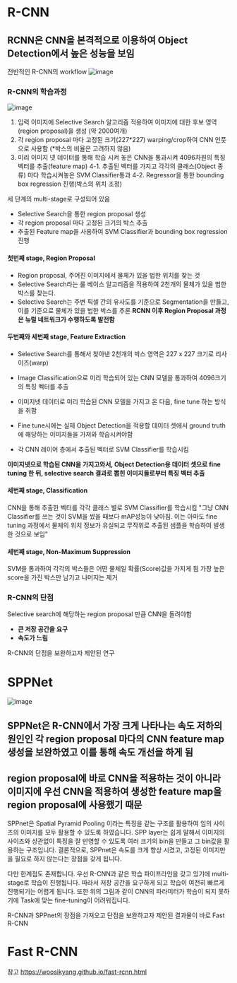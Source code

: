 # R-CNN

## RCNN은 CNN을 본격적으로 이용하여 Object Detection에서 높은 성능을 보임
전반적인 R-CNN의 workflow
![image](https://user-images.githubusercontent.com/72767245/102717097-76253b80-4323-11eb-88bf-31440ac348ce.png)

### R-CNN의 학습과정
![image](https://user-images.githubusercontent.com/72767245/102717110-8806de80-4323-11eb-855f-b7f0e48de253.png)
1. 입력 이미지에 Selective Search 알고리즘 적용하여 이미지에 대한 후보 영역(region proposal)을 생성 (약 2000여개)
2. 각 region proposal 마다 고정된 크기(227*227) warping/crop하여 CNN 인풋으로 사용함 (*박스의 비율은 고려하지 않음)
3. 미리 이미지 넷 데이터를 통해 학습 시켜 놓은 CNN을 통과시켜 4096차원의 특징 벡터를 추출(feature map)
4-1. 추출된 벡터를 가지고 각각의 클래스(Object 종류) 마다 학습시켜놓은 SVM Classifier통과
4-2. Regressor을 통한 bounding box regression 진행(박스의 위치 조정)


세 단계의 multi-stage로 구성되어 있음
- Selective Search을 통한 region proposal 생성
- 각 region proposal 마다 고정된 크기의 박스 추출
- 추출된 Feature map을 사용하여 SVM Classifier과 bounding box regression 진행

#### 첫번째 stage, Region Proposal
- Region proposal, 주어진 이미지에서 물체가 있을 법한 위치를 찾는 것
- Selective Search라는 룰 베이스 알고리즘을 적용하여 2천개의 물체가 있을 법한 박스를 찾는다.
- Selective Search는 주변 픽셀 간의 유사도를 기준으로 Segmentation을 만들고, 이를 기준으로 물체가 있을 법한 박스를 추론
**RCNN 이후 Region Proposal 과정은 뉴럴 네트워크가 수행하도록 발전함**

#### 두번째와 세번째 stage, Feature Extraction
- Selective Search를 통해서 찾아낸 2천개의 박스 영역은 227 x 227 크기로 리사이즈(warp)
- Image Classification으로 미리 학습되어 있는 CNN 모델을 통과하여  4096크기의 특징 벡터를 추출

- 이미지넷 데이터로 미리 학습된 CNN 모델을 가지고 온 다음, fine tune 하는 방식을 취함
- Fine tune시에는 실제 Object Detection을 적용할 데이터 셋에서 ground truth에 해당하는 이미지들을 가져와 학습시켜야함

- 각 CNN 레이어 층에서 추출된 벡터로 SVM Classifier를 학습시킴

**이미지넷으로 학습된 CNN을 가지고와서, Object Detection용 데이터 셋으로 fine tuning 한 뒤, selective search 결과로 뽑힌 이미지들로부터 특징 벡터 추출**

#### 세번째 stage, Classification
CNN을 통해 추출한 벡터를 각각 클래스 별로 SVM Classifier를 학습시킴
"그냥 CNN Classifier를 쓰는 것이 SVM을 썼을 때보다 mAP성능이 낮아짐. 이는 아마도 fine tuning 과정에서 물체의 위치 정보가 유실되고 무작위로 추출된 샘플을 학습하여 발생한 것으로 보임"

#### 세번째 stage, Non-Maximum Suppression 
SVM을 통과하여 각각의 박스들은 어떤 물체일 확률(Score)값을 가지게 됨
가장 높은 score을 가진 박스만 남기고 나머지는 제거 <Non-Maximum Suppression>
  


### R-CNN의 단점
Selective search에 해당하는 region proposal 만큼 CNN을 돌려야함
- **큰 저장 공간을 요구**
- **속도가 느림**

R-CNN의 단점을 보완하고자 제안된 연구

# SPPNet
![image](https://user-images.githubusercontent.com/72767245/102716951-796bf780-4322-11eb-8fe3-867b3a206164.png)

## SPPNet은 R-CNN에서 가장 크게 나타나는 속도 저하의 원인인 각 region proposal 마다의 CNN feature map 생성을 보완하였고 이를 통해 속도 개선을 하게 됨
## region proposal에 바로 CNN을 적용하는 것이 아니라 이미지에 우선 CNN을 적용하여 생성한 feature map을 region proposal에 사용했기 때문

SPPnet은 Spatial Pyramid Pooling 이라는 특징을 같는 구조를 활용하여 임의 사이즈의 이미지를 모두 활용할 수 있도록 하였습니다. SPP layer는 쉽게 말해서 이미지의 사이즈와 상관없이 특징을 잘 반영할 수 있도록 여러 크기의 bin을 만들고 그 bin값을 활용하는 구조입니다. 결론적으로, SPPnet은 속도를 크게 향상 시켰고, 고정된 이미지만을 필요로 하지 않는다는 장점을 갖게 됩니다.

다만 한계점도 존재합니다. 우선 R-CNN과 같은 학습 파이프라인을 갖고 있기에 multi-stage로 학습이 진행됩니다. 따라서 저장 공간을 요구하게 되고 학습이 여전히 빠르게 진행되기는 어렵게 됩니다. 또한 위의 그림과 같이 CNN의 파라미터가 학습이 되지 못하기에 Task에 맞는 fine-tuning이 어려워집니다.

R-CNN과 SPPnet의 장점을 가져오고 단점을 보완하고자 제안된 결과물이 바로 Fast R-CNN

# Fast R-CNN


참고
<url>https://woosikyang.github.io/fast-rcnn.html</url>
